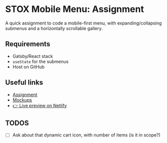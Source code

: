 # STOX Mobile Menu: Assignment

A quick assignment to code a mobile-first menu, with expanding/collapsing submenus and a horizontally scrollable gallery.

## Requirements

* Gatsby/React stack
* `useState` for the submenus
* Host on GitHub

## Useful links

* [Assignment](https://docs.google.com/document/d/1A4VUFvRxvF3RpzMvmvMq0PGgntuOtlF4Jkzt6T5-fIs/edit)
* [Mockups](https://projects.invisionapp.com/share/D8RF5CSAEFV#/screens/356774585_Stox_Menu)
* [👉 Live preview on Netlify](https://stox-assignment.netlify.com)

## TODOS

- [ ] Ask about that dynamic cart icon, with number of items (is it in scope?)
